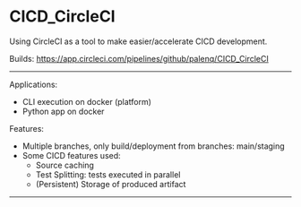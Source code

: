 # CICD_CircleCI

Using CircleCI as a tool to make easier/accelerate CICD development.

Builds: https://app.circleci.com/pipelines/github/palenq/CICD_CircleCI

___
Applications:
- CLI execution on docker (platform)
- Python app on docker

Features:
- Multiple branches, only build/deployment from branches: main/staging
- Some CICD features used:
  - Source caching
  - Test Splitting: tests executed in parallel
  - (Persistent) Storage of produced artifact
___
